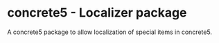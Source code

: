 concrete5 - Localizer package
=============================

A concrete5 package to allow localization of special items in concrete5.
